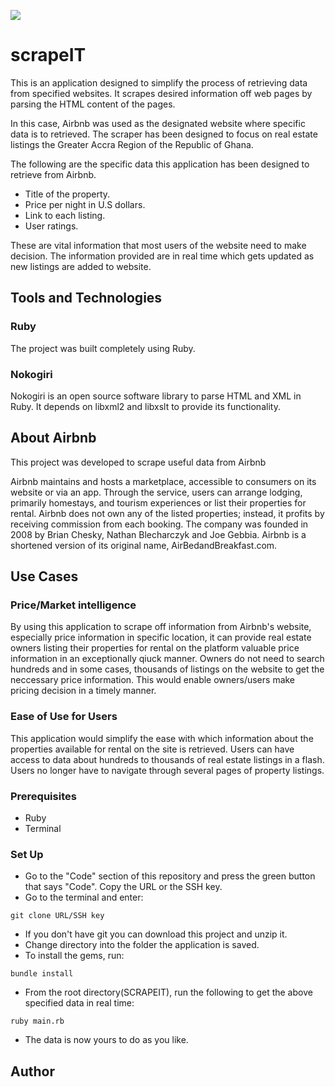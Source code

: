 ![](https://img.shields.io/badge/Microverse-blueviolet)

# scrapeIT
This is an application designed to simplify the process of retrieving data from specified websites. It scrapes desired information off web pages by parsing the HTML content of the pages.

In this case, Airbnb was used as the designated website where specific data is to retrieved. The scraper has been designed to focus on real estate listings the Greater Accra Region of the Republic of Ghana.

The following are the specific data this application has been designed to retrieve from Airbnb.
- Title of the property.
- Price per night in U.S dollars.
- Link to each listing.
- User ratings.

These are vital information that most users of the website need to make decision. The information provided are in real time which gets updated as new listings are added to website.

## Tools and Technologies
### Ruby
The project was built completely using Ruby.

### Nokogiri
Nokogiri is an open source software library to parse HTML and XML in Ruby. It depends on libxml2 and libxslt to provide its functionality.

## About Airbnb
This project was developed to scrape useful data from Airbnb

Airbnb maintains and hosts a marketplace, accessible to consumers on its website or via an app. Through the service, users can arrange lodging, primarily homestays, and tourism experiences or list their properties for rental. Airbnb does not own any of the listed properties; instead, it profits by receiving commission from each booking. The company was founded in 2008 by Brian Chesky, Nathan Blecharczyk and Joe Gebbia. Airbnb is a shortened version of its original name, AirBedandBreakfast.com. 

## Use Cases
### Price/Market intelligence
By using this application to scrape off information from Airbnb's website, especially price information in specific location, it can provide real estate owners listing their properties for rental on the platform valuable price information in an exceptionally qiuck manner. Owners do not need to search hundreds and in some cases, thousands of listings on the website to get the neccessary price information. This would enable owners/users make pricing decision in a timely manner.

### Ease of Use for Users 
This application would simplify the ease with which information about the properties available for rental on the site is retrieved. Users can have access to data about hundreds to thousands of real estate listings in a flash. Users no longer have to navigate through several pages of property listings.  

### Prerequisites

- Ruby
- Terminal

### Set Up

- Go to the "Code" section of this repository and press the green button that says "Code". Copy the URL or the SSH key.
- Go to the terminal and enter:
```
git clone URL/SSH key
```
- If you don't have git you can download this project and unzip it.
- Change directory into the folder the application is saved.
- To install the gems, run:
```
bundle install
```
- From the root directory(SCRAPEIT), run the following to get the above specified data in real time:
```
ruby main.rb
```
- The data is now yours to do as you like.

## Author

